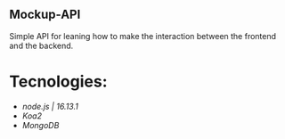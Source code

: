 ## Mockup-API
Simple API for leaning how to make the interaction between the frontend and the backend.

# Tecnologies:
- *node.js | 16.13.1*
- *Koa2*
- *MongoDB*

